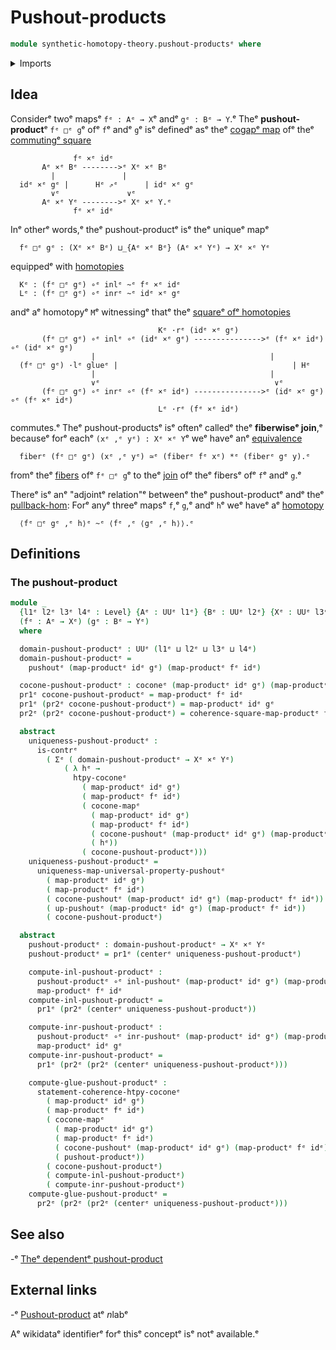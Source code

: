 # Pushout-products

```agda
module synthetic-homotopy-theory.pushout-productsᵉ where
```

<details><summary>Imports</summary>

```agda
open import foundation.cartesian-product-typesᵉ
open import foundation.contractible-typesᵉ
open import foundation.dependent-pair-typesᵉ
open import foundation.function-typesᵉ
open import foundation.functoriality-cartesian-product-typesᵉ
open import foundation.homotopiesᵉ
open import foundation.universe-levelsᵉ

open import synthetic-homotopy-theory.cocones-under-spansᵉ
open import synthetic-homotopy-theory.pushoutsᵉ
open import synthetic-homotopy-theory.universal-property-pushoutsᵉ
```

</details>

## Idea

Considerᵉ twoᵉ mapsᵉ `fᵉ : Aᵉ → X`ᵉ andᵉ `gᵉ : Bᵉ → Y`.ᵉ Theᵉ **pushout-product**ᵉ `fᵉ □ᵉ g`ᵉ
ofᵉ `f`ᵉ andᵉ `g`ᵉ isᵉ definedᵉ asᵉ theᵉ
[cogapᵉ map](synthetic-homotopy-theory.pushouts.mdᵉ) ofᵉ theᵉ
[commutingᵉ square](foundation-core.commuting-squares-of-maps.mdᵉ)

```text
              fᵉ ×ᵉ idᵉ
       Aᵉ ×ᵉ Bᵉ -------->ᵉ Xᵉ ×ᵉ Bᵉ
         |               |
  idᵉ ×ᵉ gᵉ |      Hᵉ ⇗ᵉ      | idᵉ ×ᵉ gᵉ
         ∨ᵉ               ∨ᵉ
       Aᵉ ×ᵉ Yᵉ -------->ᵉ Xᵉ ×ᵉ Y.ᵉ
              fᵉ ×ᵉ idᵉ
```

Inᵉ otherᵉ words,ᵉ theᵉ pushout-productᵉ isᵉ theᵉ uniqueᵉ mapᵉ

```text
  fᵉ □ᵉ gᵉ : (Xᵉ ×ᵉ Bᵉ) ⊔_{Aᵉ ×ᵉ Bᵉ} (Aᵉ ×ᵉ Yᵉ) → Xᵉ ×ᵉ Yᵉ
```

equippedᵉ with [homotopies](foundation-core.homotopies.mdᵉ)

```text
  Kᵉ : (fᵉ □ᵉ gᵉ) ∘ᵉ inlᵉ ~ᵉ fᵉ ×ᵉ idᵉ
  Lᵉ : (fᵉ □ᵉ gᵉ) ∘ᵉ inrᵉ ~ᵉ idᵉ ×ᵉ gᵉ
```

andᵉ aᵉ homotopyᵉ `M`ᵉ witnessingᵉ thatᵉ theᵉ
[squareᵉ ofᵉ homotopies](foundation.commuting-squares-of-homotopies.mdᵉ)

```text
                                 Kᵉ ·rᵉ (idᵉ ×ᵉ gᵉ)
       (fᵉ □ᵉ gᵉ) ∘ᵉ inlᵉ ∘ᵉ (idᵉ ×ᵉ gᵉ) --------------->ᵉ (fᵉ ×ᵉ idᵉ) ∘ᵉ (idᵉ ×ᵉ gᵉ)
                  |                                       |
  (fᵉ □ᵉ gᵉ) ·lᵉ glueᵉ |                                       | Hᵉ
                  |                                       |
                  ∨ᵉ                                       ∨ᵉ
       (fᵉ □ᵉ gᵉ) ∘ᵉ inrᵉ ∘ᵉ (fᵉ ×ᵉ idᵉ) --------------->ᵉ (idᵉ ×ᵉ gᵉ) ∘ᵉ (fᵉ ×ᵉ idᵉ)
                                 Lᵉ ·rᵉ (fᵉ ×ᵉ idᵉ)
```

commutes.ᵉ Theᵉ pushout-productsᵉ isᵉ oftenᵉ calledᵉ theᵉ **fiberwiseᵉ join**,ᵉ becauseᵉ
forᵉ eachᵉ `(xᵉ ,ᵉ yᵉ) : Xᵉ ×ᵉ Y`ᵉ weᵉ haveᵉ anᵉ
[equivalence](foundation-core.equivalences.mdᵉ)

```text
  fiberᵉ (fᵉ □ᵉ gᵉ) (xᵉ ,ᵉ yᵉ) ≃ᵉ (fiberᵉ fᵉ xᵉ) *ᵉ (fiberᵉ gᵉ y).ᵉ
```

fromᵉ theᵉ [fibers](foundation-core.fibers-of-maps.mdᵉ) ofᵉ `fᵉ □ᵉ g`ᵉ to theᵉ
[join](synthetic-homotopy-theory.joins-of-types.mdᵉ) ofᵉ theᵉ fibersᵉ ofᵉ `f`ᵉ andᵉ
`g`.ᵉ

Thereᵉ isᵉ anᵉ "adjointᵉ relation"ᵉ betweenᵉ theᵉ pushout-productᵉ andᵉ theᵉ
[pullback-hom](orthogonal-factorization-systems.pullback-hom.mdᵉ): Forᵉ anyᵉ threeᵉ
mapsᵉ `f`,ᵉ `g`,ᵉ andᵉ `h`ᵉ weᵉ haveᵉ aᵉ [homotopy](foundation-core.homotopies.mdᵉ)

```text
  ⟨fᵉ □ᵉ gᵉ ,ᵉ h⟩ᵉ ~ᵉ ⟨fᵉ ,ᵉ ⟨gᵉ ,ᵉ h⟩⟩.ᵉ
```

## Definitions

### The pushout-product

```agda
module _
  {l1ᵉ l2ᵉ l3ᵉ l4ᵉ : Level} {Aᵉ : UUᵉ l1ᵉ} {Bᵉ : UUᵉ l2ᵉ} {Xᵉ : UUᵉ l3ᵉ} {Yᵉ : UUᵉ l4ᵉ}
  (fᵉ : Aᵉ → Xᵉ) (gᵉ : Bᵉ → Yᵉ)
  where

  domain-pushout-productᵉ : UUᵉ (l1ᵉ ⊔ l2ᵉ ⊔ l3ᵉ ⊔ l4ᵉ)
  domain-pushout-productᵉ =
    pushoutᵉ (map-productᵉ idᵉ gᵉ) (map-productᵉ fᵉ idᵉ)

  cocone-pushout-productᵉ : coconeᵉ (map-productᵉ idᵉ gᵉ) (map-productᵉ fᵉ idᵉ) (Xᵉ ×ᵉ Yᵉ)
  pr1ᵉ cocone-pushout-productᵉ = map-productᵉ fᵉ idᵉ
  pr1ᵉ (pr2ᵉ cocone-pushout-productᵉ) = map-productᵉ idᵉ gᵉ
  pr2ᵉ (pr2ᵉ cocone-pushout-productᵉ) = coherence-square-map-productᵉ fᵉ gᵉ

  abstract
    uniqueness-pushout-productᵉ :
      is-contrᵉ
        ( Σᵉ ( domain-pushout-productᵉ → Xᵉ ×ᵉ Yᵉ)
            ( λ hᵉ →
              htpy-coconeᵉ
                ( map-productᵉ idᵉ gᵉ)
                ( map-productᵉ fᵉ idᵉ)
                ( cocone-mapᵉ
                  ( map-productᵉ idᵉ gᵉ)
                  ( map-productᵉ fᵉ idᵉ)
                  ( cocone-pushoutᵉ (map-productᵉ idᵉ gᵉ) (map-productᵉ fᵉ idᵉ))
                  ( hᵉ))
                ( cocone-pushout-productᵉ)))
    uniqueness-pushout-productᵉ =
      uniqueness-map-universal-property-pushoutᵉ
        ( map-productᵉ idᵉ gᵉ)
        ( map-productᵉ fᵉ idᵉ)
        ( cocone-pushoutᵉ (map-productᵉ idᵉ gᵉ) (map-productᵉ fᵉ idᵉ))
        ( up-pushoutᵉ (map-productᵉ idᵉ gᵉ) (map-productᵉ fᵉ idᵉ))
        ( cocone-pushout-productᵉ)

  abstract
    pushout-productᵉ : domain-pushout-productᵉ → Xᵉ ×ᵉ Yᵉ
    pushout-productᵉ = pr1ᵉ (centerᵉ uniqueness-pushout-productᵉ)

    compute-inl-pushout-productᵉ :
      pushout-productᵉ ∘ᵉ inl-pushoutᵉ (map-productᵉ idᵉ gᵉ) (map-productᵉ fᵉ idᵉ) ~ᵉ
      map-productᵉ fᵉ idᵉ
    compute-inl-pushout-productᵉ =
      pr1ᵉ (pr2ᵉ (centerᵉ uniqueness-pushout-productᵉ))

    compute-inr-pushout-productᵉ :
      pushout-productᵉ ∘ᵉ inr-pushoutᵉ (map-productᵉ idᵉ gᵉ) (map-productᵉ fᵉ idᵉ) ~ᵉ
      map-productᵉ idᵉ gᵉ
    compute-inr-pushout-productᵉ =
      pr1ᵉ (pr2ᵉ (pr2ᵉ (centerᵉ uniqueness-pushout-productᵉ)))

    compute-glue-pushout-productᵉ :
      statement-coherence-htpy-coconeᵉ
        ( map-productᵉ idᵉ gᵉ)
        ( map-productᵉ fᵉ idᵉ)
        ( cocone-mapᵉ
          ( map-productᵉ idᵉ gᵉ)
          ( map-productᵉ fᵉ idᵉ)
          ( cocone-pushoutᵉ (map-productᵉ idᵉ gᵉ) (map-productᵉ fᵉ idᵉ))
          ( pushout-productᵉ))
        ( cocone-pushout-productᵉ)
        ( compute-inl-pushout-productᵉ)
        ( compute-inr-pushout-productᵉ)
    compute-glue-pushout-productᵉ =
      pr2ᵉ (pr2ᵉ (pr2ᵉ (centerᵉ uniqueness-pushout-productᵉ)))
```

## See also

-ᵉ [Theᵉ dependentᵉ pushout-product](synthetic-homotopy-theory.dependent-pushout-products.mdᵉ)

## External links

-ᵉ [Pushout-product](https://ncatlab.org/nlab/show/pushout-productᵉ) atᵉ $n$labᵉ

Aᵉ wikidataᵉ identifierᵉ forᵉ thisᵉ conceptᵉ isᵉ notᵉ available.ᵉ